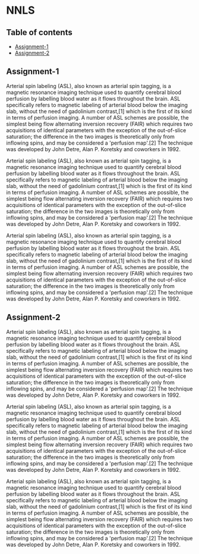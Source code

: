 # NNLS

## Table of contents
* [Assignment-1](#Assignment-1)
* [Assignment-2](#Assignment-2)

## Assignment-1
Arterial spin labeling (ASL), also known as arterial spin tagging, is a magnetic resonance imaging technique used to quantify cerebral blood perfusion by labelling blood water as it flows throughout the brain. ASL specifically refers to magnetic labeling of arterial blood below the imaging slab, without the need of gadolinium contrast,[1] which is the first of its kind in terms of perfusion imaging. A number of ASL schemes are possible, the simplest being flow alternating inversion recovery (FAIR) which requires two acquisitions of identical parameters with the exception of the out-of-slice saturation; the difference in the two images is theoretically only from inflowing spins, and may be considered a 'perfusion map'.[2] The technique was developed by John Detre, Alan P. Koretsky and coworkers in 1992.

Arterial spin labeling (ASL), also known as arterial spin tagging, is a magnetic resonance imaging technique used to quantify cerebral blood perfusion by labelling blood water as it flows throughout the brain. ASL specifically refers to magnetic labeling of arterial blood below the imaging slab, without the need of gadolinium contrast,[1] which is the first of its kind in terms of perfusion imaging. A number of ASL schemes are possible, the simplest being flow alternating inversion recovery (FAIR) which requires two acquisitions of identical parameters with the exception of the out-of-slice saturation; the difference in the two images is theoretically only from inflowing spins, and may be considered a 'perfusion map'.[2] The technique was developed by John Detre, Alan P. Koretsky and coworkers in 1992.

Arterial spin labeling (ASL), also known as arterial spin tagging, is a magnetic resonance imaging technique used to quantify cerebral blood perfusion by labelling blood water as it flows throughout the brain. ASL specifically refers to magnetic labeling of arterial blood below the imaging slab, without the need of gadolinium contrast,[1] which is the first of its kind in terms of perfusion imaging. A number of ASL schemes are possible, the simplest being flow alternating inversion recovery (FAIR) which requires two acquisitions of identical parameters with the exception of the out-of-slice saturation; the difference in the two images is theoretically only from inflowing spins, and may be considered a 'perfusion map'.[2] The technique was developed by John Detre, Alan P. Koretsky and coworkers in 1992.

## Assignment-2
Arterial spin labeling (ASL), also known as arterial spin tagging, is a magnetic resonance imaging technique used to quantify cerebral blood perfusion by labelling blood water as it flows throughout the brain. ASL specifically refers to magnetic labeling of arterial blood below the imaging slab, without the need of gadolinium contrast,[1] which is the first of its kind in terms of perfusion imaging. A number of ASL schemes are possible, the simplest being flow alternating inversion recovery (FAIR) which requires two acquisitions of identical parameters with the exception of the out-of-slice saturation; the difference in the two images is theoretically only from inflowing spins, and may be considered a 'perfusion map'.[2] The technique was developed by John Detre, Alan P. Koretsky and coworkers in 1992.

Arterial spin labeling (ASL), also known as arterial spin tagging, is a magnetic resonance imaging technique used to quantify cerebral blood perfusion by labelling blood water as it flows throughout the brain. ASL specifically refers to magnetic labeling of arterial blood below the imaging slab, without the need of gadolinium contrast,[1] which is the first of its kind in terms of perfusion imaging. A number of ASL schemes are possible, the simplest being flow alternating inversion recovery (FAIR) which requires two acquisitions of identical parameters with the exception of the out-of-slice saturation; the difference in the two images is theoretically only from inflowing spins, and may be considered a 'perfusion map'.[2] The technique was developed by John Detre, Alan P. Koretsky and coworkers in 1992.

Arterial spin labeling (ASL), also known as arterial spin tagging, is a magnetic resonance imaging technique used to quantify cerebral blood perfusion by labelling blood water as it flows throughout the brain. ASL specifically refers to magnetic labeling of arterial blood below the imaging slab, without the need of gadolinium contrast,[1] which is the first of its kind in terms of perfusion imaging. A number of ASL schemes are possible, the simplest being flow alternating inversion recovery (FAIR) which requires two acquisitions of identical parameters with the exception of the out-of-slice saturation; the difference in the two images is theoretically only from inflowing spins, and may be considered a 'perfusion map'.[2] The technique was developed by John Detre, Alan P. Koretsky and coworkers in 1992.

